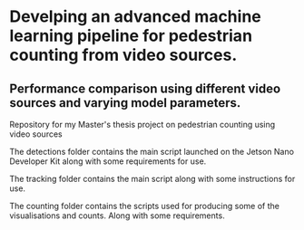 # Develping an advanced machine learning pipeline for pedestrian counting from video sources.
## Performance comparison using different video sources and varying model parameters.
Repository for my Master's thesis project on pedestrian counting using video sources

The detections folder contains the main script launched on the Jetson Nano Developer Kit along with some requirements for use.

The tracking folder contains the main script along with some instructions for use.

The counting folder contains the scripts used for producing some of the visualisations and counts. Along with some requirements.
